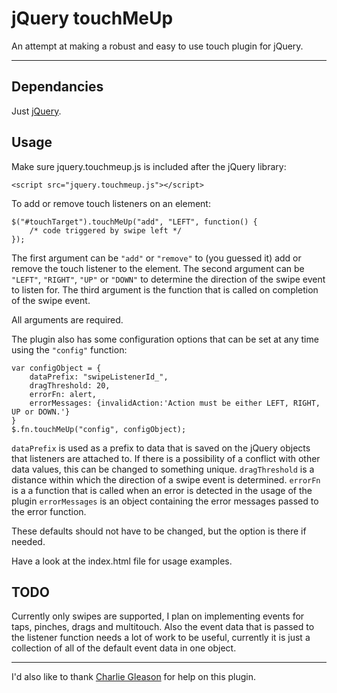 # jQuery touchMeUp #

An attempt at making a robust and easy to use touch plugin for jQuery.

---

## Dependancies ##

Just [jQuery](http://jquery.com/).

## Usage ##

Make sure jquery.touchmeup.js is included after the jQuery library:

  <script src="//ajax.googleapis.com/ajax/libs/jquery/1.7.1/jquery.min.js"></script>
	<script src="jquery.touchmeup.js"></script>

To add or remove touch listeners on an element:

	$("#touchTarget").touchMeUp("add", "LEFT", function() {
		/* code triggered by swipe left */
	});

The first argument can be `"add"` or `"remove"` to (you guessed it) add or remove the touch listener to the element.
The second argument can be `"LEFT"`, `"RIGHT"`, `"UP"` or `"DOWN"` to determine the direction of the swipe event to listen for.
The third argument is the function that is called on completion of the swipe event.

All arguments are required.

The plugin also has some configuration options that can be set at any time using the `"config"` function:

	var configObject = {
		dataPrefix: "swipeListenerId_",
		dragThreshold: 20,
		errorFn: alert,
		errorMessages: {invalidAction:'Action must be either LEFT, RIGHT, UP or DOWN.'}
	}
	$.fn.touchMeUp("config", configObject);

`dataPrefix` is used as a prefix to data that is saved on the jQuery objects that listeners are attached to. If there is a possibility of a conflict with other data values, this can be changed to something unique.
`dragThreshold` is a distance within which the direction of a swipe event is determined.
`errorFn` is a a function that is called when an error is detected in the usage of the plugin
`errorMessages` is an object containing the error messages passed to the error function.

These defaults should not have to be changed, but the option is there if needed.

Have a look at the index.html file for usage examples.

## TODO ##

Currently only swipes are supported, I plan on implementing events for taps, pinches, drags and multitouch. Also the event data that is passed to the listener function needs a lot of work to be useful, currently it is just a collection of all of the default event data in one object.

---

I'd also like to thank [Charlie Gleason](https://github.com/superhighfives) for help on this plugin.  